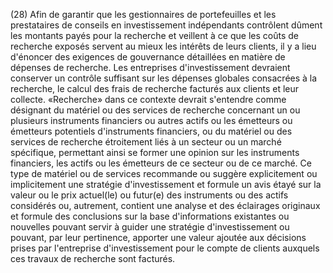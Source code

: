 (28) Afin de garantir que les gestionnaires de portefeuilles et les prestataires de conseils en investissement indépendants contrôlent dûment les montants payés pour la recherche et veillent à ce que les coûts de recherche exposés servent au mieux les intérêts de leurs clients, il y a lieu d'énoncer des exigences de gouvernance détaillées en matière de dépenses de recherche. Les entreprises d'investissement devraient conserver un contrôle suffisant sur les dépenses globales consacrées à la recherche, le calcul des frais de recherche facturés aux clients et leur collecte. «Recherche» dans ce contexte devrait s'entendre comme désignant du matériel ou des services de recherche concernant un ou plusieurs instruments financiers ou autres actifs ou les émetteurs ou émetteurs potentiels d'instruments financiers, ou du matériel ou des services de recherche étroitement liés à un secteur ou un marché spécifique, permettant ainsi se former une opinion sur les instruments financiers, les actifs ou les émetteurs de ce secteur ou de ce marché. Ce type de matériel ou de services recommande ou suggère explicitement ou implicitement une stratégie d'investissement et formule un avis étayé sur la valeur ou le prix actuel(le) ou futur(e) des instruments ou des actifs considérés ou, autrement, contient une analyse et des éclairages originaux et formule des conclusions sur la base d'informations existantes ou nouvelles pouvant servir à guider une stratégie d'investissement ou pouvant, par leur pertinence, apporter une valeur ajoutée aux décisions prises par l'entreprise d'investissement pour le compte de clients auxquels ces travaux de recherche sont facturés.